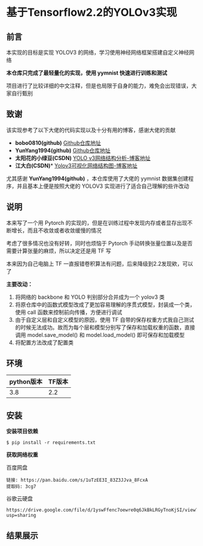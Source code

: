 # 基于Tensorflow2.2的YOLOv3实现

## 前言

本实现的目标是实现 YOLOV3 的网络，学习使用神经网络框架搭建自定义神经网络

**本仓库只完成了最轻量化的实现，使用 yymnist 快速进行训练和测试**

项目进行了比较详细的中文注释，但是也局限于自身的能力，难免会出现错误，大家自行甄别

## 致谢

该实现参考了以下大佬的代码实现以及十分有用的博客，感谢大佬的贡献

- **bobo0810(github)**  [Github仓库地址](https://github.com/bobo0810/PytorchNetHub/tree/master/Yolov3_pytorch)
- **YunYang1994(github)** [Github仓库地址](https://github.com/yqbgq/TensorFlow2.0-Examples/tree/f99fcef22caa2758b5eefce10ee789384345506d/4-Object_Detection/YOLOV3)
- **太阳花的小绿豆(CSDN)** [YOLO v3网络结构分析-博客地址](https://blog.csdn.net/qq_37541097/article/details/81214953)
- **江大白(CSDN)*** [Yolov3可视化网络结构图-博客地址](https://blog.csdn.net/nan355655600/article/details/106246355/)

尤其感谢 **YunYang1994(github)** ，本仓库使用了大佬的 yymnist 数据集创建程序，并且基本上便是按照大佬的 YOLOV3 实现进行了适合自己理解的些许改动

## 说明


本来写了一个用 Pytorch 的实现的，但是在训练过程中发现内存或者显存出现不断增长，而且不收敛或者收敛缓慢的情况

考虑了很多情况也没有好转，同时也烦恼于 Pytorch 手动转换张量位置以及是否需要计算张量的麻烦，所以决定还是用 TF 写

本来因为自己电脑上 TF 一直报错卷积算法有问题，后来降级到2.2发现欸，可以了

**主要改动：**
1. 将网络的 backbone 和 YOLO 判别部分合并成为一个 yolov3 类
2. 将原仓库中的函数式模型改成了更加容易理解的序贯式模型，封装成一个类，使用 call 函数来控制前向传播，方便进行调试
3. 由于自定义层和自定义模型的原因，使用 TF 自带的保存权重方式我自己测试的时候无法成功。故而为每个层和模型分别写了保存和加载权重的函数，直接调用 model.save_model() 和 model.load_model() 即可保存和加载模型
4. 将配置方法改成了配置类

## 环境


| python版本  |  TF版本 |
| ----------- | ----------   |
|  3.8  | 2.2   |

## 安装

**安装项目依赖**

```
$ pip install -r requirements.txt
```

**获取网络权重**

百度网盘
```angular2html
链接: https://pan.baidu.com/s/1uTzEE3I_83Z3JJva_8FcxA 
提取码: 3cg7
```

谷歌云硬盘
```angular2html
https://drive.google.com/file/d/1yswFfenc7oewre0q6JkBkLRGyTnoKjSI/view?usp=sharing
```

## 结果展示




